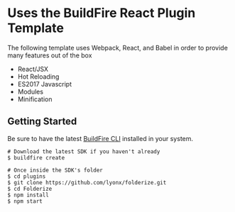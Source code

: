 # Uses the BuildFire React Plugin Template
The following template uses Webpack, React, and Babel in order to provide many features out of the box

- React/JSX
- Hot Reloading
- ES2017 Javascript
- Modules
- Minification

## Getting Started
Be sure to have the latest [BuildFire CLI](https://github.com/BuildFire/sdk-cli) installed in your system.

    # Download the latest SDK if you haven't already
    $ buildfire create

    # Once inside the SDK's folder
    $ cd plugins
    $ git clone https://github.com/lyonx/folderize.git
    $ cd Folderize
    $ npm install
    $ npm start

